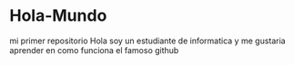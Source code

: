 # Hola-Mundo
mi primer repositorio
Hola soy  un estudiante de informatica y me gustaria aprender en como funciona el famoso github
